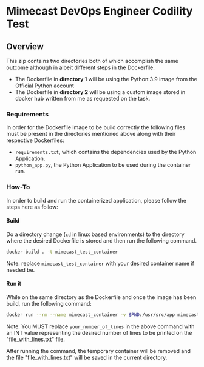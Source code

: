 # Mimecast DevOps Engineer Codility Test

## Overview

This zip contains two directories both of which accomplish the same outcome although in albeit different steps in the Dockerfile. 

- The Dockerfile in **directory 1** will be using the Python:3.9 image from the Official Python account
- The Dockerfile in **directory 2** will be using a custom image stored in docker hub written from me as requested on the task. 

### Requirements

In order for the Dockerfile image to be build correctly the following files must be present in the directories mentioned above along with their respective Dockerfiles: 

- ```requirements.txt```, which contains the dependencies used by the Python Application. 
-  ```python_app.py```, the Python Application to be used during the container run. 

### How-To

In order to build and run the containerized application, please follow the steps here as follow:

#### Build

Do a directory change (`cd` in linux based environments) to the directory where the desired Dockerfile is stored and then run the following command. 

```bash
docker build . -t mimecast_test_container
```
Note: replace `mimecast_test_container` with your desired container name if needed be. 

#### Run it

While on the same directory as the Dockerfile and once the image has been build, run the following command:

```bash
docker run --rm --name mimecast_container -v $PWD:/usr/src/app mimecast_test_container your_number_of_lines
```

Note: You MUST replace `your_number_of_lines` in the above command with an INT value representing the desired number of lines to be printed on the "file_with_lines.txt" file. 

After running the command, the temporary container will be removed and the file "file_with_lines.txt" will be saved in the current directory. 
